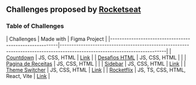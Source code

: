 ## Challenges proposed by [Rocketseat](https://www.rocketseat.com.br/)

### Table of Challenges

| Challenges                                             | Made with                      | Figma Project                                                                                 |
|--------------------------------------------------------|---------------------------------------------------------------------------------------------------------------------------| 
| [Countdown](Countdown/countdown.md)                    | JS, CSS, HTML                  | [Link](https://www.figma.com/file/oDZqw3v8fem3v3RC7bTKV5/DD-%2F-Countdown/duplicate)          |
| [Desafios HTML](DesafiosHTML/)                         | JS, CSS, HTML                  |                                                                                               |
| [Pagina de Receitas](PaginaDeReceitas/recipe-page.md)  | JS, CSS, HTML                  |                                                                                               |
| [Sidebar](Sidebar/sidebar.md)                          | JS, CSS, HTML                  | [Link](https://www.figma.com/file/iOuqAlZvhAMkkfjCMFyc7Y/DD-%2F-Sidebar-Responsiva/duplicate) |
| [Theme Switcher](ThemeSwitcher/theme-switcher.md)      | JS, CSS, HTML                  | [Link](https://www.figma.com/file/yJ0kcX1684XPoyJnUf1K6J/DD-Theme-Switcher/duplicate)         |
| [Rocketflix](Rocketflix/rocketflix.md)                 | JS, TS, CSS, HTML, React, Vite | [Link](https://www.figma.com/file/9HFoO4wNB150gRSV4v0Qse/DD-%2F-Rocketflix/duplicate)         |